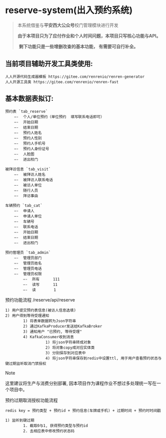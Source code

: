 # reserve-system(出入预约系统)

> 本系统借鉴与**平安西大公众号**校门管理模块进行开发
>
> ​	**由于本项目只为了应付作业和个人时间问题，本项目只写核心功能与API。**
>
> ​	**剩下功能只是一些增删改查的基本功能， 有需要可自行补全。**

## 当前项目辅助开发工具类使用: 
    人人开源代码生成器模板 https://gitee.com/renrenio/renren-generator
    人人开源工具类 https://gitee.com/renrenio/renren-fast

## 基本数据表拟订:
```text
预约表 `tab_reserve`
	—-	个人/单位预约（单位预约  填写联系电话即可） 
	—-	开始日期
	—-	结束日期
	—-	预约人姓名
	—-	预约人性别
	—-	预约人手机号
	—-	预约人身份证号
	—-	人脸图
	—-	进出校门

被拜访信息 `tab_visit`
	—-	被拜访人姓名
	—-	被拜访人联系电话
	—-	被访人单位
	—-	随行人员
	—-	拜访事由

车辆预约 `tab_cat`
	—-	申请人
	—-	申请人单位
	—-	车辆号
	—-	联系电话
	—-	开始日期
	—-	结束日期
	—-	进出校门

预约管理员 `tab_admin`
	—-	管理员部门
	—-	管理员姓名
	—-	管理员电话
	—-	管理员权限
		—-	所有      111
		—-	读写      11
		—- 	读        1
```



预约功能流程 /reserve/api/reserve

    1) 用户提交预约表信息(被访人信息选填)
    2) 用户得到等待受理通知
            1) 将表单数据转为Json字符串
            2) 通过KafkaProducer发送给KafkaBroker 
            3) 通知用户 "已预约, 等待受理"
            4) KafkaConsumer收到消息
                      1) 将json字符串转成对象
                      2) 将对象copy成对应实体类
                      3) 分别保存到对应表中
                      4) 将json字符串保存到redis中设置ttl, 用于用户查看预约状态与键过期监听取消门禁授权

> [!NOTE]
>
> 这里建议将生产与消费分别部署, 因本项目作为课程作业不想过多处理统一写在一个项目中。

  

预约过期取消授权功能流程

```text
redis key = 预约类型 + 预约id + 预约信息(车牌或手机) + 过期时间 + 预约时时间戳

1) 监听到键过期
		1. 截取0与1, 获得预约类型与预约id
		2. 去相应表中修改预约状态码
```







